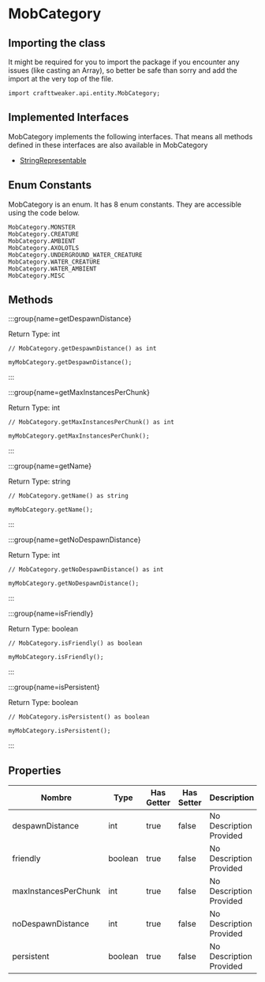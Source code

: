 # MobCategory

## Importing the class

It might be required for you to import the package if you encounter any issues (like casting an Array), so better be safe than sorry and add the import at the very top of the file.
```zenscript
import crafttweaker.api.entity.MobCategory;
```


## Implemented Interfaces
MobCategory implements the following interfaces. That means all methods defined in these interfaces are also available in MobCategory

- [StringRepresentable](/vanilla/api/util/StringRepresentable)

## Enum Constants

MobCategory is an enum. It has 8 enum constants. They are accessible using the code below.

```zenscript
MobCategory.MONSTER
MobCategory.CREATURE
MobCategory.AMBIENT
MobCategory.AXOLOTLS
MobCategory.UNDERGROUND_WATER_CREATURE
MobCategory.WATER_CREATURE
MobCategory.WATER_AMBIENT
MobCategory.MISC
```
## Methods

:::group{name=getDespawnDistance}

Return Type: int

```zenscript
// MobCategory.getDespawnDistance() as int

myMobCategory.getDespawnDistance();
```

:::

:::group{name=getMaxInstancesPerChunk}

Return Type: int

```zenscript
// MobCategory.getMaxInstancesPerChunk() as int

myMobCategory.getMaxInstancesPerChunk();
```

:::

:::group{name=getName}

Return Type: string

```zenscript
// MobCategory.getName() as string

myMobCategory.getName();
```

:::

:::group{name=getNoDespawnDistance}

Return Type: int

```zenscript
// MobCategory.getNoDespawnDistance() as int

myMobCategory.getNoDespawnDistance();
```

:::

:::group{name=isFriendly}

Return Type: boolean

```zenscript
// MobCategory.isFriendly() as boolean

myMobCategory.isFriendly();
```

:::

:::group{name=isPersistent}

Return Type: boolean

```zenscript
// MobCategory.isPersistent() as boolean

myMobCategory.isPersistent();
```

:::


## Properties

| Nombre               | Type    | Has Getter | Has Setter | Description             |
| -------------------- | ------- | ---------- | ---------- | ----------------------- |
| despawnDistance      | int     | true       | false      | No Description Provided |
| friendly             | boolean | true       | false      | No Description Provided |
| maxInstancesPerChunk | int     | true       | false      | No Description Provided |
| noDespawnDistance    | int     | true       | false      | No Description Provided |
| persistent           | boolean | true       | false      | No Description Provided |

